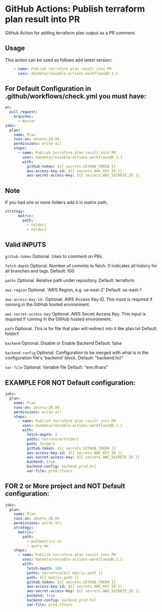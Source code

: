 # GitHub Actions: Publish terraform plan result into PR
GitHub Action for adding terraform plan output as a PR comment.

## Usage

This action can be used as follows add latest version:

```yaml
    - name: Publish terraform plan result into PR
      uses: dasmeta/reusable-actions-workflows@0.1.1
```

## For Default Configuration in .github/workflows/check.yml you must have:
```yaml
on:
  pull_request:
    branches:
      - master
jobs:  
  plan:
    name: Plan
    runs-on: ubuntu-20.04
    permissions: write-all
    steps:
      - name: Publish terraform plan result into PR
        uses: dasmeta/reusable-actions-workflows@0.1.1
        with:
          github-token: ${{ secrets.GITHUB_TOKEN }}
          aws-access-key-id: ${{ secrets.AWS_KEY_ID }}
          aws-secret-access-key: ${{ secrets.AWS_SECRETE_ID }}
```

## Note

If you had one or more folders add it in matrix path.

```yaml
strategy:
      matrix:
        path: 
          - Folder1
          - Folder2
```

## Valid INPUTS

`github-token`
Optional. Uses to comment on PRs.

`fetch-depth`
Optional. Number of commits to fetch. 0 indicates all history for all branches and tags.
Default: 100

`paths`
Optional. Relative path under repository.
Default: terraform 

`aws-region`
Optional. 'AWS Region, e.g. us-east-2'
Default: us-east-1

`aws-access-key-id:` 
Optional. AWS Access Key ID. This input is required if running in the GitHub hosted environment.

`aws-secret-access-key`
Optional. AWS Secret Access Key. This input is required if running in the GitHub hosted environment.

`path`
Optional. This is for file that plan will redirect into it like plan.txt
Default: folder1

`backend`
Optional. Disable or Enable Backend
Default: false

`backend-config`
Optional. Configuration to be merged with what is in the configuration file's 'backend' block.
Default: "backend.hcl"

`var-file`
Optional. Variable file
Default: "env.tfvars"


## EXAMPLE FOR NOT Default configuration:

```yaml
jobs:  
  plan:
    name: Plan
    runs-on: ubuntu-20.04
    permissions: write-all
    steps:
      - name: Publish terraform plan result into PR
        uses: dasmeta/reusable-actions-workflows@0.1.1
        with:
          fetch-depth: 2
          paths: terraform/folder1
          path: folder1
          github-token: ${{ secrets.GITHUB_TOKEN }}
          aws-access-key-id: ${{ secrets.AWS_KEY_ID }}
          aws-secret-access-key: ${{ secrets.AWS_SECRETE_ID }}
          backend: true
          backend-config: backend_prod.hcl 
          var-file: prod.tfvars
```

## FOR 2 or More project and NOT Default configuration:

```yaml
jobs:  
  plan:
    name: Plan
    runs-on: ubuntu-20.04
    permissions: write-all
    strategy:
      matrix:
        path: 
          - pushmetrics.io
          - query.me
    steps:
      - name: Publish terraform plan result into PR
        uses: dasmeta/reusable-actions-workflows@0.1.1
        with:
          fetch-depth: 100
          paths: terraform/${{ matrix.path }}
          path: ${{ matrix.path }}
          github-token: ${{ secrets.GITHUB_TOKEN }}
          aws-access-key-id: ${{ secrets.AWS_KEY_ID }}
          aws-secret-access-key: ${{ secrets.AWS_SECRETE_ID }}
          backend: true
          backend-config: backend_prod.hcl 
          var-file: prod.tfvars
```
